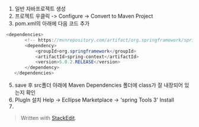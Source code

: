 

 1. 일반 자바프로젝트 생성
 2. 프로젝트 우클릭 -> Configure -> Convert to Maven Project
 3. pom.xml의 <version>아래에 다음 코드 추가
 ```java
<dependencies>
		<!-- https://mvnrepository.com/artifact/org.springframework/spring-context -->
		<dependency>
			<groupId>org.springframework</groupId>
			<artifactId>spring-context</artifactId>
			<version>5.0.2.RELEASE</version>
		</dependency>
	</dependencies>
```
 5. save 후 src폴더 아래에 Maven Dependencies 폴더에 class가 잘 내장되어 있는지 확인
 6. PlugIn 설치 
 Help -> Ecllipse Marketplace -> 'spring Tools 3' Install
 7. 










> Written with [StackEdit](https://stackedit.io/).
<!--stackedit_data:
eyJoaXN0b3J5IjpbLTE5NDQ5ODg0MjUsLTY1MTU3NDA4OF19
-->